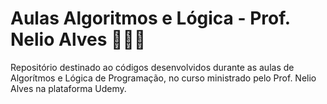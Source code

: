# Aulas Algoritmos e Lógica - Prof. Nelio Alves 👩🏻‍💻

Repositório destinado ao códigos desenvolvidos durante as aulas de Algorítmos e Lógica de Programação, no curso ministrado pelo Prof. Nelio Alves na plataforma Udemy.
